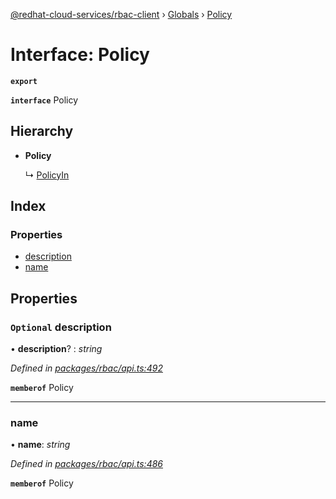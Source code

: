[@redhat-cloud-services/rbac-client](../README.md) › [Globals](../globals.md) › [Policy](policy.md)

# Interface: Policy

**`export`** 

**`interface`** Policy

## Hierarchy

* **Policy**

  ↳ [PolicyIn](policyin.md)

## Index

### Properties

* [description](policy.md#optional-description)
* [name](policy.md#name)

## Properties

### `Optional` description

• **description**? : *string*

*Defined in [packages/rbac/api.ts:492](https://github.com/RedHatInsights/javascript-clients/blob/master/packages/rbac/api.ts#L492)*

**`memberof`** Policy

___

###  name

• **name**: *string*

*Defined in [packages/rbac/api.ts:486](https://github.com/RedHatInsights/javascript-clients/blob/master/packages/rbac/api.ts#L486)*

**`memberof`** Policy
